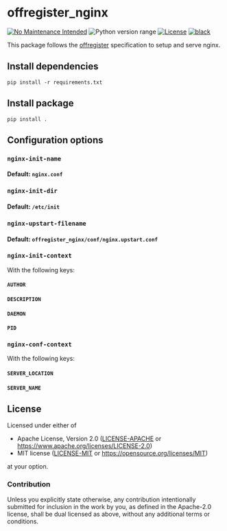 offregister_nginx
=================
[![No Maintenance Intended](http://unmaintained.tech/badge.svg)](http://unmaintained.tech)
![Python version range](https://img.shields.io/badge/python-2.7%20|%203.4%20|%203.5%20|%203.6%20|%203.7%20|%203.8-blue.svg)
[![License](https://img.shields.io/badge/license-Apache--2.0%20OR%20MIT-blue.svg)](https://opensource.org/licenses/Apache-2.0)
[![black](https://img.shields.io/badge/code%20style-black-000000.svg)](https://github.com/psf/black)

This package follows the [offregister](https://github.com/offscale/offregister) specification to setup and serve nginx.

## Install dependencies

    pip install -r requirements.txt

## Install package

    pip install .

## Configuration options
### `nginx-init-name`
#### Default: `nginx.conf`
### `nginx-init-dir`
#### Default: `/etc/init`
### `nginx-upstart-filename`
#### Default: `offregister_nginx/conf/nginx.upstart.conf`

### `nginx-init-context`
With the following keys:
#### `AUTHOR`

#### `DESCRIPTION`

#### `DAEMON`

#### `PID`

### `nginx-conf-context`
With the following keys:

#### `SERVER_LOCATION`
#### `SERVER_NAME`
## License

Licensed under either of

- Apache License, Version 2.0 ([LICENSE-APACHE](LICENSE-APACHE) or <https://www.apache.org/licenses/LICENSE-2.0>)
- MIT license ([LICENSE-MIT](LICENSE-MIT) or <https://opensource.org/licenses/MIT>)

at your option.

### Contribution

Unless you explicitly state otherwise, any contribution intentionally submitted
for inclusion in the work by you, as defined in the Apache-2.0 license, shall be
dual licensed as above, without any additional terms or conditions.
